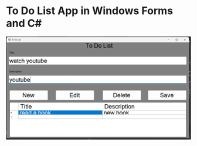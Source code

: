 # To Do List App in Windows Forms and C#
![alt image](https://github.com/romannomad/To-Do-List-App/blob/master/18.png)
